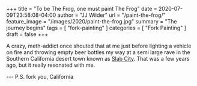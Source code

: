 +++
title = "To be The Frog, one must paint The Frog"
date = 2020-07-09T23:58:08-04:00
author = "JJ Wilder"
url = "/paint-the-frog/"
feature_image = "/images/2020/paint-the-frog.jpg"
summary = "The journey begins"
tags = [ "fork-painting" ]
categories = [ "Fork Painting" ]
draft = false
+++

A crazy, meth-addict once shouted that at me just before lighting a vehicle on fire and throwing empty beer bottles my way at a semi large rave in the Southern California desert town known as [Slab City](https://en.wikipedia.org/wiki/Slab_City,_California "Slab City Wiki"). That was a few years ago, but it really resonated with me.  

--- P.S.  fork you, California